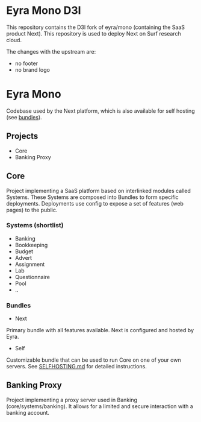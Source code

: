 # Eyra Mono D3I

This repository contains the D3I fork of eyra/mono (containing the SaaS product Next).
This repository is used to deploy Next on Surf research cloud.

The changes with the upstream are:

- no footer
- no brand logo


# Eyra Mono

Codebase used by the Next platform, which is also available for self hosting (see [bundles](https://github.com/eyra/mono#bundles)).

## Projects

* Core
* Banking Proxy

## Core

Project implementing a SaaS platform based on interlinked modules called Systems. These Systems are composed into Bundles to form specific deployments. Deployments use config to expose a set of features (web pages) to the public.

### Systems (shortlist)

* Banking
* Bookkeeping
* Budget
* Advert
* Assignment
* Lab
* Questionnaire
* Pool
* ..

### Bundles

* Next

Primary bundle with all features available. Next is configured and hosted by Eyra.

* Self

Customizable bundle that can be used to run Core on one of your own servers.
See [SELFHOSTING.md](SELFHOSTING.md) for detailed instructions.


## Banking Proxy

Project implementing a proxy server used in Banking (core/systems/banking). It allows for a limited and secure interaction with a banking account.
